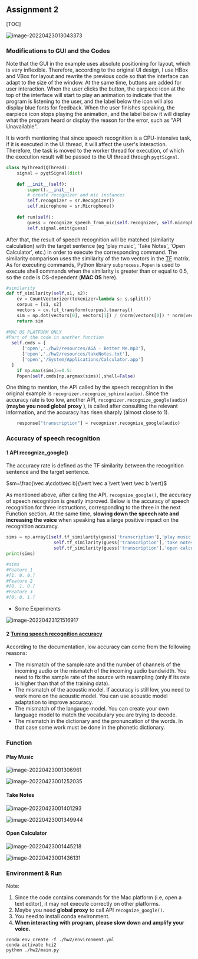 

## Assignment 2

[TOC]

![image-20220423013043373](https://tva1.sinaimg.cn/large/e6c9d24ely1h1j18i896zj20gy0skjsu.jpg)

### Modifications to GUI and the Codes

Note that the GUI in the example uses absolute positioning for layout, which is very inflexible. Therefore, according to the original UI design, I use HBox and VBox for layout and rewrite the previous code so that the interface can adapt to the size of the window. At the same time, buttons are added for user interaction. When the user clicks the button, the earpiece icon at the top of the interface will start to play an animation to indicate that the program is listening to the user, and the label below the icon will also display blue fonts for feedback. When the user finishes speaking, the earpiece icon stops playing the animation, and the label below it will display what the program heard or display the reason for the error, such as "API Unavailable".

It is worth mentioning that since speech recognition is a CPU-intensive task, if it is executed in the UI thread, it will affect the user's interaction. Therefore, the task is moved to the worker thread for execution, of which the execution result will be passed to the UI thread through `pyqtSignal`.

```python
class MyThread(QThread):
    signal = pyqtSignal(dict)
    
    def __init__(self):
        super().__init__()
        # create recognizer and mic instances
        self.recognizer = sr.Recognizer()
        self.microphone = sr.Microphone()
    
    def run(self):
        guess = recognize_speech_from_mic(self.recognizer, self.microphone)
        self.signal.emit(guess)
```

After that, the result of speech recognition will be matched (similarity calculation) with the target sentence (eg 'play music', 'Take Notes', 'Open Calculator', etc.) in order to execute the corresponding command. The similarity comparison uses the similarity of the two vectors in the [TF](https://cloud.tencent.com/developer/article/1145941) matrix. As for executing commands, Python library `subprocess.Popen` is used to execute shell commands when the similarity is greater than or equal to 0.5, so the code is OS-dependent (**MAC OS** here).

```python
#similarity
def tf_similarity(self,s1, s2):
  	cv = CountVectorizer(tokenizer=lambda s: s.split())
  	corpus = [s1, s2]
  	vectors = cv.fit_transform(corpus).toarray()
  	sim = np.dot(vectors[0], vectors[1]) / (norm(vectors[0]) * norm(vectors[1]))
  	return sim
  
#MAC OS PLATFORM ONLY
#Part of the code in another function
  self.cmds = [
      ['open','./hw2/resources/AGA - Better Me.mp3'],
      ['open','./hw2/resources/takeNotes.txt'],
      ['open','/System/Applications/Calculator.app']
  ]
	if np.max(sims)>=0.5:
    Popen(self.cmds[np.argmax(sims)],shell=False)
```

One thing to mention, the API called by the speech recognition in the original example is `recognizer.recognize_sphinx(audio)`. Since the accuracy rate is too low, another API, `recognizer.recognize_google(audio)`(**maybe you need global proxy** ), is called after consulting the relevant information, and the accuracy has risen sharply (almost close to 1).

```python
	response["transcription"] = recognizer.recognize_google(audio)
```



### Accuracy of speech recognition

#### 1 API recognize_google()

The accuracy rate is defined as the TF similarity between the recognition sentence and the target sentence.

$sm=\frac{\vec a\cdot\vec b}{\vert \vec a \vert \vert \vec b \vert}$

As mentioned above, after calling the API, `recognize_google()`, the accuracy of speech recognition is greatly improved. Below is the accuracy of speech recognition for three instructions, corresponding to the three in the next Function section. At the same time, **slowing down the speech rate and increasing the voice** when speaking has a large positive impact on the recognition accuracy.

```python
sims = np.array([self.tf_similarity(guess['transcription'],'play music'),
                  self.tf_similarity(guess['transcription'],'take notes'),
                  self.tf_similarity(guess['transcription'],'open calculator')],dtype=np.float32)
print(sims)

#sims
#Feature 1
#[1. 0. 0.]
#Feature 2
#[0. 1. 0.]
#Feature 3
#[0. 0. 1.]
```

* Some Experiments

![image-20220423121516917](https://tva1.sinaimg.cn/large/e6c9d24ely1h1jj7m443qj20j009it91.jpg)

#### 2 [Tuning speech recognition accuracy](https://cmusphinx.github.io/wiki/tutorialtuning/)

According to the documentation, low accuracy can come from the following reasons:

* The mismatch of the sample rate and the number of channels of the incoming audio or the mismatch of the incoming audio bandwidth. You need to fix the sample rate of the source with resampling (only if its rate is higher than that of the training data).
* The mismatch of the acoustic model. If accuracy is still low, you need to work more on the acoustic model. You can use acoustic model adaptation to improve accuracy.
* The mismatch of the langauge model. You can create your own language model to match the vocabulary you are trying to decode.
* The mismatch in the dictionary and the pronuncation of the words. In that case some work must be done in the phonetic dictionary.

### Function

####  Play Music

![image-20220423001306961](https://tva1.sinaimg.cn/large/e6c9d24ely1h1j18lcpjnj205c01gdfm.jpg)

![image-20220423001252035](https://tva1.sinaimg.cn/large/e6c9d24ely1h1j18n0ltaj219j0u0q96.jpg)





#### Take Notes

![image-20220423001401293](https://tva1.sinaimg.cn/large/e6c9d24ely1h1j18r07kcj206001ct8h.jpg)

![image-20220423001349944](https://tva1.sinaimg.cn/large/e6c9d24ely1h1j18op86kj216w0sodim.jpg)

#### Open Calculator

![image-20220423001445218](https://tva1.sinaimg.cn/large/e6c9d24ely1h1j18tsthtj205o01ajr5.jpg)

![image-20220423001436131](https://tva1.sinaimg.cn/large/e6c9d24ely1h1j18vqo0kj20ua0scmzt.jpg)



### Environment & Run

Note: 

1. Since the code contains commands for the Mac platform (i.e, open a text editor), it may not execute correctly on other platforms.
2. Maybe you need **global proxy** to call API `recognize_google()`.
3. You need to install conda environment.
4. **When interacting with program, please slow down and amplify your voice.**

```shell
conda env create -f ./hw2/environment.yml
conda activate hci2
python ./hw2/main.py
```






